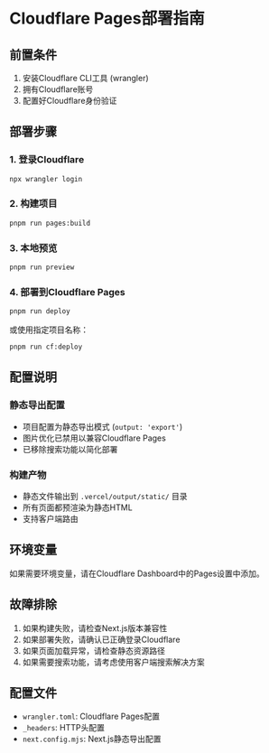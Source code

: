 # Cloudflare Pages部署指南

## 前置条件

1. 安装Cloudflare CLI工具 (wrangler)
2. 拥有Cloudflare账号
3. 配置好Cloudflare身份验证

## 部署步骤

### 1. 登录Cloudflare
```bash
npx wrangler login
```

### 2. 构建项目
```bash
pnpm run pages:build
```

### 3. 本地预览
```bash
pnpm run preview
```

### 4. 部署到Cloudflare Pages
```bash
pnpm run deploy
```

或使用指定项目名称：
```bash
pnpm run cf:deploy
```

## 配置说明

### 静态导出配置
- 项目配置为静态导出模式 (`output: 'export'`)
- 图片优化已禁用以兼容Cloudflare Pages
- 已移除搜索功能以简化部署

### 构建产物
- 静态文件输出到 `.vercel/output/static/` 目录
- 所有页面都预渲染为静态HTML
- 支持客户端路由

## 环境变量

如果需要环境变量，请在Cloudflare Dashboard中的Pages设置中添加。

## 故障排除

1. 如果构建失败，请检查Next.js版本兼容性
2. 如果部署失败，请确认已正确登录Cloudflare
3. 如果页面加载异常，请检查静态资源路径
4. 如果需要搜索功能，请考虑使用客户端搜索解决方案

## 配置文件

- `wrangler.toml`: Cloudflare Pages配置
- `_headers`: HTTP头配置
- `next.config.mjs`: Next.js静态导出配置 